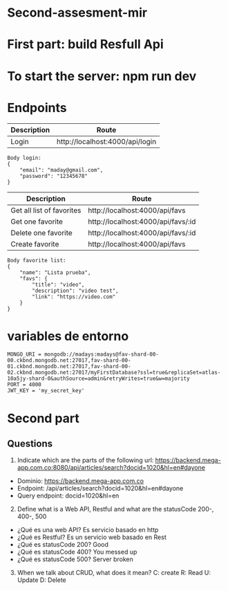# Second-assesment-mir
# First part: build Resfull Api
# To start the server: npm run dev
# Endpoints

| Description | Route |
| ------------- | ------------- |
| Login | http://localhost:4000/api/login  |
```
Body login:
{
	"email": "maday@gmail.com",
	"password": "12345678"
}
```
| Description | Route |
| ------------- | ------------- |
| Get all list of favorites  | http://localhost:4000/api/favs  |
| Get one favorite  | http://localhost:4000/api/favs/:id  |
| Delete one favorite  | http://localhost:4000/api/favs/:id  |
| Create favorite  | http://localhost:4000/api/favs  |
```
Body favorite list:
{
	"name": "Lista prueba",
	"favs": {
		"title": "video",
		"description": "video test",
		"link": "https://video.com"
    }
}
```

# variables de entorno
```
MONGO_URI = mongodb://madays:madays@fav-shard-00-00.ckbnd.mongodb.net:27017,fav-shard-00-01.ckbnd.mongodb.net:27017,fav-shard-00-02.ckbnd.mongodb.net:27017/myFirstDatabase?ssl=true&replicaSet=atlas-10a5jy-shard-0&authSource=admin&retryWrites=true&w=majority
PORT = 4000
JWT_KEY = 'my_secret_key'
```
# Second part 
## Questions
1. Indicate which are the parts of the following url: https://backend.mega-app.com.co:8080/api/articles/search?docid=1020&hl=en#dayone

- Dominio: https://backend.mega-app.com.co
- Endpoint: /api/articles/search?docid=1020&hl=en#dayone
- Query endpoint: docid=1020&hl=en

2. Define what is a Web API, Restful and what are the statusCode 200-, 400-, 500
- ¿Qué es una web API?
Es servicio basado en http
- ¿Qué es Restful?
Es un servicio web basado en Rest
- ¿Qué es statusCode 200?
Good
- ¿Qué es statusCode 400?
You messed up
- ¿Qué es statusCode 500?
Server broken

3. When we talk about CRUD, what does it mean?
C: create
R: Read
U: Update
D: Delete


